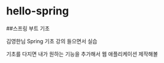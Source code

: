 # hello-spring
##스프링 부트 기초

김영한님 Spring 기초 강의 들으면서 실습<br>

기초를 다지면 내가 원하는 기능을 추가해서 웹 애플리케이션 제작해볼 


